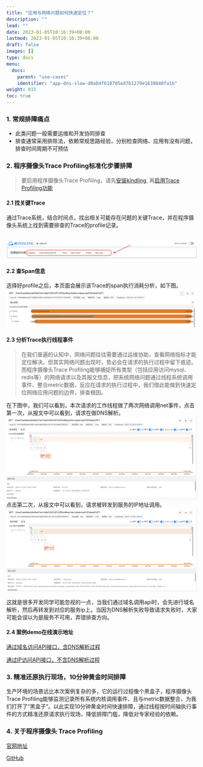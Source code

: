 ```yaml
---
title: "应用与网络问题如何快速定位？"
description: ""
lead: ""
date: 2023-01-05T10:16:39+08:00
lastmod: 2023-01-05T10:16:39+08:00
draft: false
images: []
type: docs
menu:
  docs:
    parent: "use-cases"
    identifier: "app-dns-slow-d0ab4f618705ed7b1279e1639840fa1b"
weight: 015
toc: true
---
```

<a name="Mmcbs"></a>
### 1. 常规排障痛点
- 此类问题一般需要运维和开发协同排查
- 排查通常采用排除法，依赖常规思路经验，分别检查网络、应用有没有问题，排查时间周期不可预估
<a name="gLgCL"></a>
### 2. 程序摄像头Trace Profiling标准化步骤排障

> 要启用程序摄像头Trace Profiling，请先[安装kindling](/Users/gongrihong/Documents/code/website2/content/cn/docs/installation/kindling-agent/install-kindling-in-kubernetes.md), 
再[启用Trace Profiling功能](/Users/gongrihong/Documents/code/website2/content/en/docs/usage/enable-trace-profiling.md)
 
<a name="yI87A"></a>
#### 2.1 找关键Trace
通过Trace系统，结合时间点，找出相关可能存在问题的关键Trace，并在程序摄像头系统上找到需要排查的Trace的profile记录。


<br />![image.png](1.png)
<a name="FRjVZ"></a>
#### 2.2 查Span信息
选择好profile之后，本页面会展示该Trace的span执行消耗分析，如下图。<br />![image.png](2.png)
<a name="guIOy"></a>
#### 2.3 分析Trace执行线程事件
> 在我们普遍的认知中，网络问题往往需要通过运维协助，查看网络指标才能定位解决。但其实网络问题出现时，势必会在请求的执行过程中留下痕迹。而程序摄像头Trace Profiling能够捕捉所有类型（包括应用访问mysql、redis等）的网络请求以及其报文信息，把系统网络问题通过线程系统调用事件、整合metric数据，反应在请求的执行过程中，我们借此能做到快速定位网络应用问题的边界，排查根因。

在下图中，我们可以看到，本次请求的工作线程做了两次网络调用net事件，点击第一次，从报文中可以看到，请求在做DNS解析。<br />![image.png](3.png)<br />点击第二次，从报文中可以看到，请求被转发到服务的IP地址调用。<br />![image.png](4.png)

这就是很多开发同学可能忽视的一点，当我们通过域名调用api时，会先进行域名解析，然后再转发到对应的服务ip上。当因为DNS解析失败导致请求失败时，大家可能会误以为是服务不可用，弄错排查方向。

#### 2.4 案例demo在线演示地址

[通过域名访问API接口，含DNS解析过程](http://218.75.39.90:9504/#/thread?query=es&pid=24355&stime=1672889213933&etime=1672889214933&protocl=http)

[通过IP访问API接口，不含DNS解析过程](http://218.75.39.90:9504/#/thread?query=es&pid=28037&stime=1672889415602&etime=1672889416602&protocl=http)

<a name="yGSQp"></a>
### 3. 精准还原执行现场，10分钟黄金时间排障
生产环境的场景远比本次案例复杂的多，它的运行过程像个黑盒子，程序摄像头Trace Profiling能够监测记录所有系统内核调用事件、且与metric数据整合，为我们打开了“黑盒子”。以此实现10分钟黄金时间快速排障，通过线程按时间轴执行事件的方式精准还原请求执行现场，降低排障门槛，降低对专家经验的依赖。
<a name="Yf4oN"></a>


### 4. 关于程序摄像头 Trace Profiling

[官网地址](http://kindling.harmonycloud.cn/)

[GitHub](https://github.com/kindlingproject/kindling)
